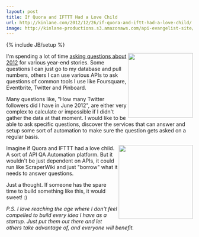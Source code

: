```yaml
---
layout: post
title: If Quora and IFTTT Had a Love Child
url: http://kinlane.com/2012/12/26/if-quora-and-iftt-had-a-love-child/
image: http://kinlane-productions.s3.amazonaws.com/api-evangelist-site/blog/IFTTT-logo.jpeg
---
```

{% include JB/setup %}
<p>
     <a href="http://quora.com" target="_blank"><img class="c1" src="https://s3.amazonaws.com/kinlane-productions/quora-logo.jpg" alt="" width="175" align="right" /></a>
</p>
<p>
     I'm spending a lot of time <a title="personal data questions" href="http://personaldata.apievangelist.com/index.html">asking questions about 2012</a> for various year-end stories. Some questions I can just go to my database and pull numbers, others I can use various APIs to ask questions of common tools I use like Foursquare, Eventbrite, Twitter and Pinboard.
</p>
<p>
     Many questions like, "How many Twitter followers did I have in June 2012", are either very complex to calculate or impossible if I didn't gather the data at that moment. I would like to be able to ask specific questions, discover the services that can answer and setup some sort of automation to make sure the question gets asked on a regular basis.
</p>
<p>
     <a href="http://ifttt.com" target="_blank"><img class="c1" src="https://s3.amazonaws.com/kinlane-productions/api-evangelist/ifthisthenthat/IFTTT-logo.jpeg" alt="" width="200" align="right" /></a>
</p>
<p>
     Imagine if Quora and IFTTT had a love child. A sort of API QA Automation platform. But it wouldn't be just dependent on APIs, it could run like ScraperWiki and just "borrow" what it needs to answer questions.
</p>
<p>
     Just a thought. If someone has the spare time to build something like this, it would sweet! :)
</p>
<p>
     <em>P.S. I love reaching the age where I don't feel compelled to build every idea I have as a startup. Just put them out there and let others take advantage of, and everyone will benefit.</em>
</p>